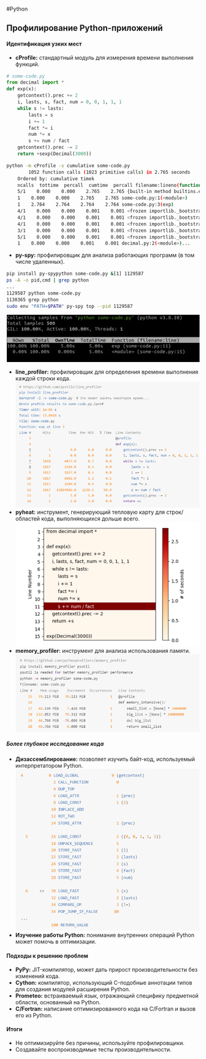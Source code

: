 #Python 

## Профилирование Python-приложений

#### Идентификация узких мест

- **cProfile:** стандартный модуль для измерения времени выполнения функций.
```python
# some-code.py
from decimal import *
def exp(x):    
	getcontext().prec += 2    
	i, lasts, s, fact, num = 0, 0, 1, 1, 1    
	while s != lasts:        
		lasts = s        
		i += 1        
		fact *= i        
		num *= x        
		s += num / fact    
	getcontext().prec -= 2    
	return +sexp(Decimal(3000))
```
```bash
python -m cProfile -s cumulative some-code.py         
		1052 function calls (1023 primitive calls) in 2.765 seconds   
	Ordered by: cumulative timek   
	ncalls  tottime  percall  cumtime  percall filename:lineno(function)      
	5/1    0.000    0.000    2.765    2.765 {built-in method builtins.exec}        
	1    0.000    0.000    2.765    2.765 some-code.py:1(<module>)        
	1    2.764    2.764    2.764    2.764 some-code.py:3(exp)      
	4/1    0.000    0.000    0.001    0.001 <frozen importlib._bootstrap>:986(_find_and_load)      
	4/1    0.000    0.000    0.001    0.001 <frozen importlib._bootstrap>:956(_find_and_load_unlocked)      
	4/1    0.000    0.000    0.001    0.001 <frozen importlib._bootstrap>:650(_load_unlocked)      
	3/1    0.000    0.000    0.001    0.001 <frozen importlib._bootstrap_external>:842(exec_module)      
	5/1    0.000    0.000    0.001    0.001 <frozen importlib._bootstrap>:211(_call_with_frames_removed)        
	1    0.000    0.000    0.001    0.001 decimal.py:2(<module>)...

```
- **py-spy:** профилировщик для анализа работающих программ (в том числе удаленных).
```bash
pip install py-spypython some-code.py &[1] 1129587
ps -A -o pid,cmd | grep python
...
1129587 python some-code.py
1130365 grep python
sudo env "PATH=$PATH" py-spy top --pid 1129587
```
![](heap/_files/Pasted%20image%2020240613213852.png)
- **line_profiler:** профилировщик для определения времени выполнения каждой строки кода.
![](heap/_files/Pasted%20image%2020240613214146.png)
- **pyheat:** инструмент, генерирующий тепловую карту для строк/областей кода, выполняющихся дольше всего.
![](heap/_files/Pasted%20image%2020240613214202.png)
- **memory_profiler:** инструмент для анализа использования памяти.
![](heap/_files/Pasted%20image%2020240613214213.png)
##### Более глубокое исследование кода
- **Дизассемблирование:** позволяет изучить байт-код, используемый интерпретатором Python.
![](heap/_files/Pasted%20image%2020240613214341.png)
- **Изучение работы Python:** понимание внутренних операций Python может помочь в оптимизации.


#### Подходы к решению проблем
- **PyPy:** JIT-компилятор, может дать прирост производительности без изменений кода.
- **Cython:** компилятор, использующий C-подобные аннотации типов для создания модулей расширения Python.
- **Prometeo:** встраиваемый язык, отражающий специфику предметной области, основанный на Python.
- **C/Fortran:** написание оптимизированного кода на C/Fortran и вызов его из Python.

#### Итоги
- Не оптимизируйте без причины, используйте профилировщики.
- Создавайте воспроизводимые тесты производительности.